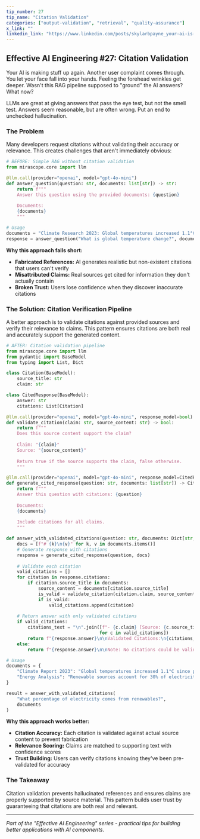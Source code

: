 ```yaml
---
tip_number: 27
tip_name: "Citation Validation"
categories: ["output-validation", "retrieval", "quality-assurance"]
x_link: ""
linkedin_link: "https://www.linkedin.com/posts/skylarbpayne_your-ai-is-making-stuff-up-again-another-activity-7341887930245808128-Yq5H?utm_source=share&utm_medium=member_desktop&rcm=ACoAABKpCf4BI_Yx2u7h66sgi5z1NF3aEYFHgps"
---
```


## Effective AI Engineering #27: Citation Validation

Your AI is making stuff up again. Another user complaint comes through. You let your face fall into your hands. Feeling the forehead wrinkles get deeper.
Wasn't this RAG pipeline supposed to "ground" the AI answers? What now?

LLMs are great at giving answers that pass the eye test, but not the smell test. Answers seem reasonable, but are often wrong.
Put an end to unchecked hallucination.

### The Problem

Many developers request citations without validating their accuracy or relevance. This creates challenges that aren't immediately obvious:

```python
# BEFORE: Simple RAG without citation validation
from mirascope.core import llm

@llm.call(provider="openai", model="gpt-4o-mini")
def answer_question(question: str, documents: list[str]) -> str:
    return f"""
    Answer this question using the provided documents: {question}
    
    Documents:
    {documents}
    """

# Usage
documents = "Climate Research 2023: Global temperatures increased 1.1°C..."
response = answer_question("What is global temperature change?", documents)
```

**Why this approach falls short:**

- **Fabricated References:** AI generates realistic but non-existent citations that users can't verify
- **Misattributed Claims:** Real sources get cited for information they don't actually contain
- **Broken Trust:** Users lose confidence when they discover inaccurate citations

### The Solution: Citation Verification Pipeline

A better approach is to validate citations against provided sources and verify their relevance to claims. This pattern ensures citations are both real and accurately support the generated content.

```python
# AFTER: Citation validation pipeline
from mirascope.core import llm
from pydantic import BaseModel
from typing import List, Dict

class Citation(BaseModel):
    source_title: str
    claim: str

class CitedResponse(BaseModel):
    answer: str
    citations: List[Citation]

@llm.call(provider="openai", model="gpt-4o-mini", response_model=bool)
def validate_citation(claim: str, source_content: str) -> bool:
    return f"""
    Does this source content support the claim?
    
    Claim: "{claim}"
    Source: "{source_content}"
    
    Return true if the source supports the claim, false otherwise.
    """

@llm.call(provider="openai", model="gpt-4o-mini", response_model=CitedResponse)
def generate_cited_response(question: str, documents: list[str]) -> CitedResponse:
    return f"""
    Answer this question with citations: {question}
    
    Documents:
    {documents}
    
    Include citations for all claims.
    """

def answer_with_validated_citations(question: str, documents: Dict[str, str]) -> str:
    docs = [f"# {k}\n{v}" for k, v in documents.items()]
    # Generate response with citations
    response = generate_cited_response(question, docs)
    
    # Validate each citation
    valid_citations = []
    for citation in response.citations:
        if citation.source_title in documents:
            source_content = documents[citation.source_title]
            is_valid = validate_citation(citation.claim, source_content)
            if is_valid:
                valid_citations.append(citation)
    
    # Return answer with only validated citations
    if valid_citations:
        citations_text = "\n".join([f"- {c.claim} [Source: {c.source_title}]" 
                                   for c in valid_citations])
        return f"{response.answer}\n\nValidated Citations:\n{citations_text}"
    else:
        return f"{response.answer}\n\nNote: No citations could be validated."

# Usage
documents = {
    "Climate Report 2023": "Global temperatures increased 1.1°C since pre-industrial times...",
    "Energy Analysis": "Renewable sources account for 30% of electricity generation..."
}

result = answer_with_validated_citations(
    "What percentage of electricity comes from renewables?", 
    documents
)
```

**Why this approach works better:**

- **Citation Accuracy:** Each citation is validated against actual source content to prevent fabrication
- **Relevance Scoring:** Claims are matched to supporting text with confidence scores
- **Trust Building:** Users can verify citations knowing they've been pre-validated for accuracy

### The Takeaway

Citation validation prevents hallucinated references and ensures claims are properly supported by source material. This pattern builds user trust by guaranteeing that citations are both real and relevant.

---
*Part of the "Effective AI Engineering" series - practical tips for building better applications with AI components.*